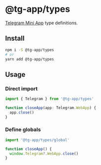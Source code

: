 # @tg-app/types

[Telegram Mini App] type definitions.

## Install

```sh
npm i -S @tg-app/types
# or
yarn add @tg-app/types
```

## Usage

### Direct import

```ts
import { Telegram } from '@tg-app/types'

function closeApp(app: Telegram.WebApp) {
  app.close()
}
```

### Define globals

```ts
import '@tg-app/types/global'

function closeApp() {
  window.Telegram?.WebApp.close()
}
```

[Telegram Mini App]:
  https://core.telegram.org/bots/webapps#initializing-mini-apps
